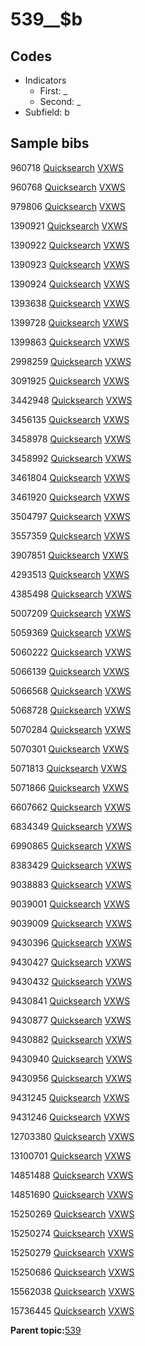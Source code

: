 # 539\_\_$b

## Codes

-   Indicators
    -   First: \_
    -   Second: \_
-   Subfield: b

## Sample bibs

960718 [Quicksearch](https://search.library.yale.edu/catalog/960718) [VXWS](http://prodorbis.library.yale.edu:7014/vxws/GetHoldingsService?bibId=960718)

960768 [Quicksearch](https://search.library.yale.edu/catalog/960768) [VXWS](http://prodorbis.library.yale.edu:7014/vxws/GetHoldingsService?bibId=960768)

979806 [Quicksearch](https://search.library.yale.edu/catalog/979806) [VXWS](http://prodorbis.library.yale.edu:7014/vxws/GetHoldingsService?bibId=979806)

1390921 [Quicksearch](https://search.library.yale.edu/catalog/1390921) [VXWS](http://prodorbis.library.yale.edu:7014/vxws/GetHoldingsService?bibId=1390921)

1390922 [Quicksearch](https://search.library.yale.edu/catalog/1390922) [VXWS](http://prodorbis.library.yale.edu:7014/vxws/GetHoldingsService?bibId=1390922)

1390923 [Quicksearch](https://search.library.yale.edu/catalog/1390923) [VXWS](http://prodorbis.library.yale.edu:7014/vxws/GetHoldingsService?bibId=1390923)

1390924 [Quicksearch](https://search.library.yale.edu/catalog/1390924) [VXWS](http://prodorbis.library.yale.edu:7014/vxws/GetHoldingsService?bibId=1390924)

1393638 [Quicksearch](https://search.library.yale.edu/catalog/1393638) [VXWS](http://prodorbis.library.yale.edu:7014/vxws/GetHoldingsService?bibId=1393638)

1399728 [Quicksearch](https://search.library.yale.edu/catalog/1399728) [VXWS](http://prodorbis.library.yale.edu:7014/vxws/GetHoldingsService?bibId=1399728)

1399863 [Quicksearch](https://search.library.yale.edu/catalog/1399863) [VXWS](http://prodorbis.library.yale.edu:7014/vxws/GetHoldingsService?bibId=1399863)

2998259 [Quicksearch](https://search.library.yale.edu/catalog/2998259) [VXWS](http://prodorbis.library.yale.edu:7014/vxws/GetHoldingsService?bibId=2998259)

3091925 [Quicksearch](https://search.library.yale.edu/catalog/3091925) [VXWS](http://prodorbis.library.yale.edu:7014/vxws/GetHoldingsService?bibId=3091925)

3442948 [Quicksearch](https://search.library.yale.edu/catalog/3442948) [VXWS](http://prodorbis.library.yale.edu:7014/vxws/GetHoldingsService?bibId=3442948)

3456135 [Quicksearch](https://search.library.yale.edu/catalog/3456135) [VXWS](http://prodorbis.library.yale.edu:7014/vxws/GetHoldingsService?bibId=3456135)

3458978 [Quicksearch](https://search.library.yale.edu/catalog/3458978) [VXWS](http://prodorbis.library.yale.edu:7014/vxws/GetHoldingsService?bibId=3458978)

3458992 [Quicksearch](https://search.library.yale.edu/catalog/3458992) [VXWS](http://prodorbis.library.yale.edu:7014/vxws/GetHoldingsService?bibId=3458992)

3461804 [Quicksearch](https://search.library.yale.edu/catalog/3461804) [VXWS](http://prodorbis.library.yale.edu:7014/vxws/GetHoldingsService?bibId=3461804)

3461920 [Quicksearch](https://search.library.yale.edu/catalog/3461920) [VXWS](http://prodorbis.library.yale.edu:7014/vxws/GetHoldingsService?bibId=3461920)

3504797 [Quicksearch](https://search.library.yale.edu/catalog/3504797) [VXWS](http://prodorbis.library.yale.edu:7014/vxws/GetHoldingsService?bibId=3504797)

3557359 [Quicksearch](https://search.library.yale.edu/catalog/3557359) [VXWS](http://prodorbis.library.yale.edu:7014/vxws/GetHoldingsService?bibId=3557359)

3907851 [Quicksearch](https://search.library.yale.edu/catalog/3907851) [VXWS](http://prodorbis.library.yale.edu:7014/vxws/GetHoldingsService?bibId=3907851)

4293513 [Quicksearch](https://search.library.yale.edu/catalog/4293513) [VXWS](http://prodorbis.library.yale.edu:7014/vxws/GetHoldingsService?bibId=4293513)

4385498 [Quicksearch](https://search.library.yale.edu/catalog/4385498) [VXWS](http://prodorbis.library.yale.edu:7014/vxws/GetHoldingsService?bibId=4385498)

5007209 [Quicksearch](https://search.library.yale.edu/catalog/5007209) [VXWS](http://prodorbis.library.yale.edu:7014/vxws/GetHoldingsService?bibId=5007209)

5059369 [Quicksearch](https://search.library.yale.edu/catalog/5059369) [VXWS](http://prodorbis.library.yale.edu:7014/vxws/GetHoldingsService?bibId=5059369)

5060222 [Quicksearch](https://search.library.yale.edu/catalog/5060222) [VXWS](http://prodorbis.library.yale.edu:7014/vxws/GetHoldingsService?bibId=5060222)

5066139 [Quicksearch](https://search.library.yale.edu/catalog/5066139) [VXWS](http://prodorbis.library.yale.edu:7014/vxws/GetHoldingsService?bibId=5066139)

5066568 [Quicksearch](https://search.library.yale.edu/catalog/5066568) [VXWS](http://prodorbis.library.yale.edu:7014/vxws/GetHoldingsService?bibId=5066568)

5068728 [Quicksearch](https://search.library.yale.edu/catalog/5068728) [VXWS](http://prodorbis.library.yale.edu:7014/vxws/GetHoldingsService?bibId=5068728)

5070284 [Quicksearch](https://search.library.yale.edu/catalog/5070284) [VXWS](http://prodorbis.library.yale.edu:7014/vxws/GetHoldingsService?bibId=5070284)

5070301 [Quicksearch](https://search.library.yale.edu/catalog/5070301) [VXWS](http://prodorbis.library.yale.edu:7014/vxws/GetHoldingsService?bibId=5070301)

5071813 [Quicksearch](https://search.library.yale.edu/catalog/5071813) [VXWS](http://prodorbis.library.yale.edu:7014/vxws/GetHoldingsService?bibId=5071813)

5071866 [Quicksearch](https://search.library.yale.edu/catalog/5071866) [VXWS](http://prodorbis.library.yale.edu:7014/vxws/GetHoldingsService?bibId=5071866)

6607662 [Quicksearch](https://search.library.yale.edu/catalog/6607662) [VXWS](http://prodorbis.library.yale.edu:7014/vxws/GetHoldingsService?bibId=6607662)

6834349 [Quicksearch](https://search.library.yale.edu/catalog/6834349) [VXWS](http://prodorbis.library.yale.edu:7014/vxws/GetHoldingsService?bibId=6834349)

6990865 [Quicksearch](https://search.library.yale.edu/catalog/6990865) [VXWS](http://prodorbis.library.yale.edu:7014/vxws/GetHoldingsService?bibId=6990865)

8383429 [Quicksearch](https://search.library.yale.edu/catalog/8383429) [VXWS](http://prodorbis.library.yale.edu:7014/vxws/GetHoldingsService?bibId=8383429)

9038883 [Quicksearch](https://search.library.yale.edu/catalog/9038883) [VXWS](http://prodorbis.library.yale.edu:7014/vxws/GetHoldingsService?bibId=9038883)

9039001 [Quicksearch](https://search.library.yale.edu/catalog/9039001) [VXWS](http://prodorbis.library.yale.edu:7014/vxws/GetHoldingsService?bibId=9039001)

9039009 [Quicksearch](https://search.library.yale.edu/catalog/9039009) [VXWS](http://prodorbis.library.yale.edu:7014/vxws/GetHoldingsService?bibId=9039009)

9430396 [Quicksearch](https://search.library.yale.edu/catalog/9430396) [VXWS](http://prodorbis.library.yale.edu:7014/vxws/GetHoldingsService?bibId=9430396)

9430427 [Quicksearch](https://search.library.yale.edu/catalog/9430427) [VXWS](http://prodorbis.library.yale.edu:7014/vxws/GetHoldingsService?bibId=9430427)

9430432 [Quicksearch](https://search.library.yale.edu/catalog/9430432) [VXWS](http://prodorbis.library.yale.edu:7014/vxws/GetHoldingsService?bibId=9430432)

9430841 [Quicksearch](https://search.library.yale.edu/catalog/9430841) [VXWS](http://prodorbis.library.yale.edu:7014/vxws/GetHoldingsService?bibId=9430841)

9430877 [Quicksearch](https://search.library.yale.edu/catalog/9430877) [VXWS](http://prodorbis.library.yale.edu:7014/vxws/GetHoldingsService?bibId=9430877)

9430882 [Quicksearch](https://search.library.yale.edu/catalog/9430882) [VXWS](http://prodorbis.library.yale.edu:7014/vxws/GetHoldingsService?bibId=9430882)

9430940 [Quicksearch](https://search.library.yale.edu/catalog/9430940) [VXWS](http://prodorbis.library.yale.edu:7014/vxws/GetHoldingsService?bibId=9430940)

9430956 [Quicksearch](https://search.library.yale.edu/catalog/9430956) [VXWS](http://prodorbis.library.yale.edu:7014/vxws/GetHoldingsService?bibId=9430956)

9431245 [Quicksearch](https://search.library.yale.edu/catalog/9431245) [VXWS](http://prodorbis.library.yale.edu:7014/vxws/GetHoldingsService?bibId=9431245)

9431246 [Quicksearch](https://search.library.yale.edu/catalog/9431246) [VXWS](http://prodorbis.library.yale.edu:7014/vxws/GetHoldingsService?bibId=9431246)

12703380 [Quicksearch](https://search.library.yale.edu/catalog/12703380) [VXWS](http://prodorbis.library.yale.edu:7014/vxws/GetHoldingsService?bibId=12703380)

13100701 [Quicksearch](https://search.library.yale.edu/catalog/13100701) [VXWS](http://prodorbis.library.yale.edu:7014/vxws/GetHoldingsService?bibId=13100701)

14851488 [Quicksearch](https://search.library.yale.edu/catalog/14851488) [VXWS](http://prodorbis.library.yale.edu:7014/vxws/GetHoldingsService?bibId=14851488)

14851690 [Quicksearch](https://search.library.yale.edu/catalog/14851690) [VXWS](http://prodorbis.library.yale.edu:7014/vxws/GetHoldingsService?bibId=14851690)

15250269 [Quicksearch](https://search.library.yale.edu/catalog/15250269) [VXWS](http://prodorbis.library.yale.edu:7014/vxws/GetHoldingsService?bibId=15250269)

15250274 [Quicksearch](https://search.library.yale.edu/catalog/15250274) [VXWS](http://prodorbis.library.yale.edu:7014/vxws/GetHoldingsService?bibId=15250274)

15250279 [Quicksearch](https://search.library.yale.edu/catalog/15250279) [VXWS](http://prodorbis.library.yale.edu:7014/vxws/GetHoldingsService?bibId=15250279)

15250686 [Quicksearch](https://search.library.yale.edu/catalog/15250686) [VXWS](http://prodorbis.library.yale.edu:7014/vxws/GetHoldingsService?bibId=15250686)

15562038 [Quicksearch](https://search.library.yale.edu/catalog/15562038) [VXWS](http://prodorbis.library.yale.edu:7014/vxws/GetHoldingsService?bibId=15562038)

15736445 [Quicksearch](https://search.library.yale.edu/catalog/15736445) [VXWS](http://prodorbis.library.yale.edu:7014/vxws/GetHoldingsService?bibId=15736445)

**Parent topic:**[539](../../tags/539/539.md)

